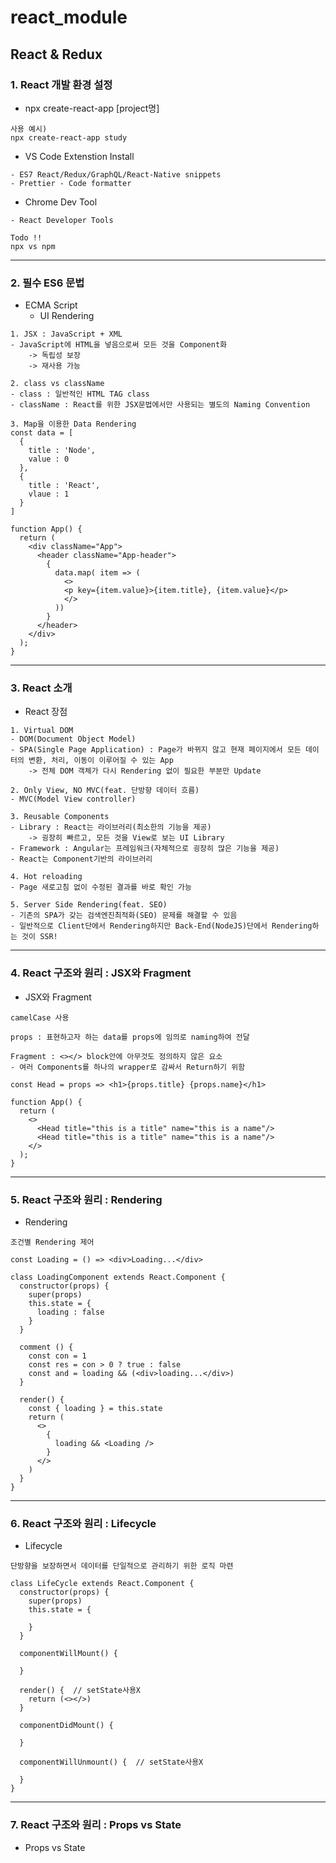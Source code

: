 # react_module

## React & Redux

### 1. React 개발 환경 설정
- npx create-react-app [project명]
```
사용 예시)
npx create-react-app study
```
- VS Code Extenstion Install
```
- ES7 React/Redux/GraphQL/React-Native snippets
- Prettier - Code formatter
```
- Chrome Dev Tool
```
- React Developer Tools
```

```
Todo !!
npx vs npm
```

---

### 2. 필수 ES6 문법
- ECMA Script
    - UI Rendering

```
1. JSX : JavaScript + XML 
- JavaScript에 HTML을 넣음으로써 모든 것을 Component화 
    -> 독립성 보장
    -> 재사용 가능

2. class vs className
- class : 일반적인 HTML TAG class 
- className : React를 위한 JSX문법에서만 사용되는 별도의 Naming Convention
```
```
3. Map을 이용한 Data Rendering
const data = [
  {
    title : 'Node',
    value : 0
  },
  {
    title : 'React',
    vlaue : 1
  }
]

function App() {
  return (
    <div className="App">
      <header className="App-header">
        {
          data.map( item => (
            <>
            <p key={item.value}>{item.title}, {item.value}</p>
            </>
          ))
        }
      </header>
    </div>
  );
}
```

---

### 3. React 소개
- React 장점
```
1. Virtual DOM
- DOM(Document Object Model)
- SPA(Single Page Application) : Page가 바뀌지 않고 현재 페이지에서 모든 데이터의 변환, 처리, 이동이 이루어질 수 있는 App 
    -> 전체 DOM 객체가 다시 Rendering 없이 필요한 부분만 Update

2. Only View, NO MVC(feat. 단방향 데이터 흐름)
- MVC(Model View controller)

3. Reusable Components
- Library : React는 라이브러리(최소한의 기능을 제공)
    -> 굉장히 빠르고, 모든 것을 View로 보는 UI Library
- Framework : Angular는 프레임워크(자체적으로 굉장히 많은 기능을 제공)
- React는 Component기반의 라이브러리

4. Hot reloading
- Page 새로고침 없이 수정된 결과를 바로 확인 가능

5. Server Side Rendering(feat. SEO)
- 기존의 SPA가 갖는 검색엔진최적화(SEO) 문제를 해결할 수 있음
- 일반적으로 Client단에서 Rendering하지만 Back-End(NodeJS)단에서 Rendering하는 것이 SSR!
```
---

### 4. React 구조와 원리 : JSX와 Fragment
- JSX와 Fragment
```
camelCase 사용

props : 표현하고자 하는 data를 props에 임의로 naming하여 전달

Fragment : <></> block안에 아무것도 정의하지 않은 요소
- 여러 Components를 하나의 wrapper로 감싸서 Return하기 위함
```
```
const Head = props => <h1>{props.title} {props.name}</h1>

function App() {
  return (
    <>
      <Head title="this is a title" name="this is a name"/>
      <Head title="this is a title" name="this is a name"/>
    </>
  );
}
```
---

### 5. React 구조와 원리 : Rendering
- Rendering
```
조건별 Rendering 제어
```
```
const Loading = () => <div>Loading...</div>

class LoadingComponent extends React.Component {
  constructor(props) {
    super(props)
    this.state = {
      loading : false
    }
  }

  comment () {
    const con = 1
    const res = con > 0 ? true : false
    const and = loading && (<div>loading...</div>)
  }

  render() {
    const { loading } = this.state
    return (
      <>
        {
          loading && <Loading />
        }
      </>
    )
  }
}
```
---

### 6. React 구조와 원리 : Lifecycle
- Lifecycle
```
단방향을 보장하면서 데이터를 단일적으로 관리하기 위한 로직 마련
```
```
class LifeCycle extends React.Component {
  constructor(props) {
    super(props)
    this.state = {

    }
  }

  componentWillMount() {

  }

  render() {  // setState사용X
    return (<></>)
  }

  componentDidMount() {

  }

  componentWillUnmount() {  // setState사용X

  }
}
```
---

### 7. React 구조와 원리 : Props vs State
- Props vs State
```

```








